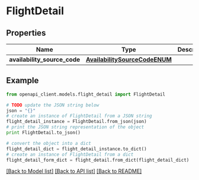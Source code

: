 # FlightDetail


## Properties
Name | Type | Description | Notes
------------ | ------------- | ------------- | -------------
**availability_source_code** | [**AvailabilitySourceCodeENUM**](AvailabilitySourceCodeENUM.md) |  | [optional] 

## Example

```python
from openapi_client.models.flight_detail import FlightDetail

# TODO update the JSON string below
json = "{}"
# create an instance of FlightDetail from a JSON string
flight_detail_instance = FlightDetail.from_json(json)
# print the JSON string representation of the object
print FlightDetail.to_json()

# convert the object into a dict
flight_detail_dict = flight_detail_instance.to_dict()
# create an instance of FlightDetail from a dict
flight_detail_form_dict = flight_detail.from_dict(flight_detail_dict)
```
[[Back to Model list]](../README.md#documentation-for-models) [[Back to API list]](../README.md#documentation-for-api-endpoints) [[Back to README]](../README.md)


